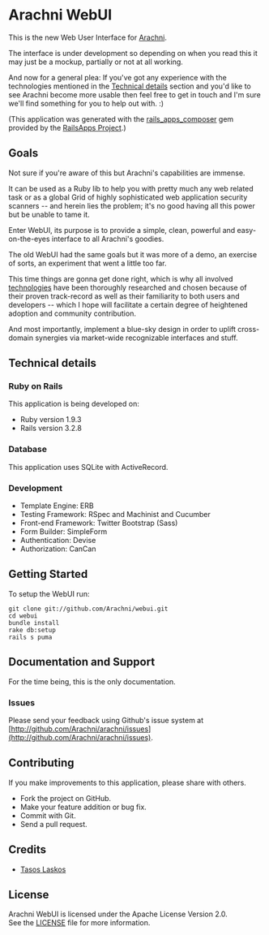 # Arachni WebUI

This is the new Web User Interface for [Arachni](https://github.com/Arachni/arachni).

The interface is under development so depending on when you read this it may just
be a mockup, partially or not at all working.

And now for a general plea:
If you've got any experience with the technologies mentioned in the [Technical details](#technical-details)
section and you'd like to see Arachni become more usable then feel free to get in touch and
I'm sure we'll find something for you to help out with. :)

(This application was generated with the [rails_apps_composer](https://github.com/RailsApps/rails_apps_composer) gem provided by the [RailsApps Project](http://railsapps.github.com/).)

## Goals

Not sure if you're aware of this but Arachni's capabilities are immense.

It can be used as a Ruby lib to help you with pretty much any web related task or
as a global Grid of highly sophisticated web application security scanners -- and herein
lies the problem; it's no good having all this power but be unable to tame it.

Enter WebUI, its purpose is to provide a simple, clean, powerful and easy-on-the-eyes
interface to all Arachni's goodies.

The old WebUI had the same goals but it was more of a demo, an exercise of sorts,
an experiment that went a little too far.

This time things are gonna get done right, which is why all involved [technologies](#technical-details)
have been thoroughly researched and chosen because of their proven track-record
as well as their familiarity to both users and developers -- which I hope will
facilitate a certain degree of heightened adoption and community contribution.

And most importantly, implement a blue-sky design in order to uplift cross-domain
synergies via market-wide recognizable interfaces and stuff.

## Technical details

### Ruby on Rails

This application is being developed on:

* Ruby version 1.9.3
* Rails version 3.2.8

### Database

This application uses SQLite with ActiveRecord.

### Development

* Template Engine: ERB
* Testing Framework: RSpec and Machinist and Cucumber
* Front-end Framework: Twitter Bootstrap (Sass)
* Form Builder: SimpleForm
* Authentication: Devise
* Authorization: CanCan

## Getting Started

To setup the WebUI run:

```
git clone git://github.com/Arachni/webui.git
cd webui
bundle install
rake db:setup
rails s puma
```

## Documentation and Support

For the time being, this is the only documentation.

### Issues

Please send your feedback using Github's issue system at
[http://github.com/Arachni/arachni/issues](http://github.com/Arachni/arachni/issues).

## Contributing

If you make improvements to this application, please share with others.

* Fork the project on GitHub.
* Make your feature addition or bug fix.
* Commit with Git.
* Send a pull request.

## Credits

* [Tasos Laskos](https://github.com/Zapotek)

## License

Arachni WebUI is licensed under the Apache License Version 2.0.<br/>
See the [LICENSE](file.LICENSE.html) file for more information.
